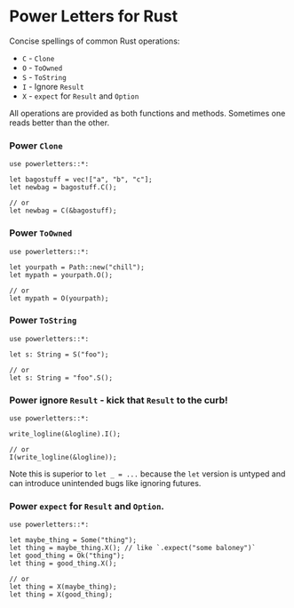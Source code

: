 # Power Letters for Rust

Concise spellings of common Rust operations:

- `C` - `Clone`
- `O` - `ToOwned`
- `S` - `ToString`
- `I` - Ignore `Result`
- `X` - `expect` for `Result` and `Option`

All operations are provided as both functions and methods.
Sometimes one reads better than the other.


### Power `Clone`

```
use powerletters::*:

let bagostuff = vec!["a", "b", "c"];
let newbag = bagostuff.C();

// or
let newbag = C(&bagostuff);
```


### Power `ToOwned`

```
use powerletters::*:

let yourpath = Path::new("chill");
let mypath = yourpath.O();

// or
let mypath = O(yourpath);
```


### Power `ToString`

```
use powerletters::*:

let s: String = S("foo");

// or
let s: String = "foo".S();
```


### Power ignore `Result` - kick that `Result` to the curb!

```
use powerletters::*:

write_logline(&logline).I();

// or
I(write_logline(&logline));
```

Note this is superior to `let _ = ...`
because the `let` version is untyped and can
introduce unintended bugs like ignoring futures.


### Power `expect` for `Result` and `Option`.

```
use powerletters::*:

let maybe_thing = Some("thing");
let thing = maybe_thing.X(); // like `.expect("some baloney")`
let good_thing = Ok("thing");
let thing = good_thing.X();

// or
let thing = X(maybe_thing);
let thing = X(good_thing);
```


